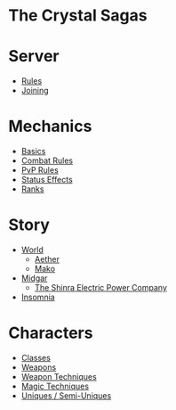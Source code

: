 # The Crystal Sagas

# Server

- [Rules](./server/rules.md)
- [Joining]()

# Mechanics

- [Basics](./mechanics/basics.md)
- [Combat Rules](./mechanics/combat_rules.md)
- [PvP Rules](./mechanics/pvp_rules.md)
- [Status Effects](./mechanics/status_effects.md)
- [Ranks](./mechanics/ranks.md)

# Story

- [World](./story/world/SUMMARY.md)
    - [Aether](./story/world/aether.md)
    - [Mako](./story/world/mako.md)
- [Midgar](./story/midgar/SUMMARY.md)
    - [The Shinra Electric Power Company](./story/midgar/shinra.md)
- [Insomnia](./story/insomnia/SUMMARY.md)

# Characters

- [Classes]()
- [Weapons]()
- [Weapon Techniques]()
- [Magic Techniques]()
- [Uniques / Semi-Uniques]()
